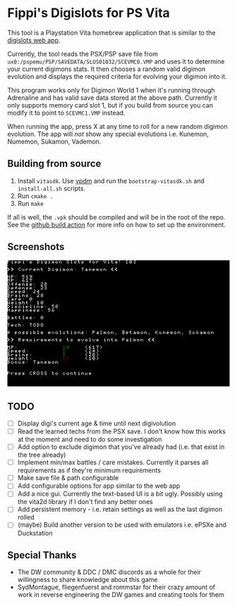 # Fippi's Digislots for PS Vita

This tool is a Playstation Vita homebrew application that is similar to the [digislots web app](https://digislots.fippi.io).

Currently, the tool reads the PSX/PSP save file from `ux0:/pspemu/PSP/SAVEDATA/SLUS01032/SCEVMC0.VMP` and uses it to determine your current digimons stats. It then chooses a random valid digimon evolution and displays the required criteria for evolving your digimon into it.

This program works only for Digimon World 1 when it's running through Adrenaline and has valid save data stored at the above path. Currently it only supports memory card slot 1, but if you build from source you can modify it to point to `SCEVMC1.VMP` instead.

When running the app, press X at any time to roll for a new random digimon evolution. The app will *not* show any special evolutions i.e. Kunemon, Numemon, Sukamon, Vademon.

## Building from source
1. Install `vitasdk`. Use [vpdm](https://github.com/vitasdk/vdpm) and run the `bootstrap-vitasdk.sh` and `install-all.sh` scripts.
2. Run `cmake .`
3. Run `make`

If all is well, the `.vpk` should be compiled and will be in the root of the repo. See the [github build action](./.github/workflows/build.yml) for more info on how to set up the environment.

## Screenshots
![Screenshot of the digislots app at version 0.1.0](./Screenshot_v0.1.0.png)

## TODO
- [ ] Display digi's current age & time until next digivolution
- [ ] Read the learned techs from the PSX save. I don't know how this works at the moment and need to do some investigation
- [ ] Add option to exclude digimon that you've already had (i.e. that exist in the tree already)
- [ ] Implement min/max battles / care mistakes. Currently it parses all requirements as if they're minimum requirements
- [ ] Make save file & path configurable
- [ ] Add configurable options for app similar to the web app
- [ ] Add a nice gui. Currently the text-based UI is a bit ugly. Possibly using the vita2d library if I don't find any better ones
- [ ] Add persistent memory - i.e. retain settings as well as the last digimon rolled
- [ ] (maybe) Build another version to be used with emulators i.e. ePSXe and Duckstation

## Special Thanks
- The DW community & DDC / DMC discords as a whole for their willingness to share knowledge about this game 
- SydMontague, fliegenfuerst and rommstar for their crazy amount of work in reverse engineering the DW games and creating tools for them
